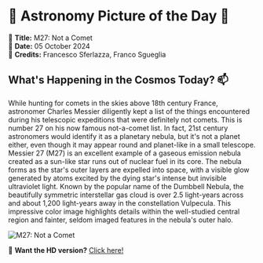# 🌌 **Astronomy Picture of the Day** 🌌

🔭 **Title:** M27: Not a Comet  
📅 **Date:** 05 October 2024  
📸 **Credits:** Francesco Sferlazza, Franco Sgueglia  

## **What's Happening in the Cosmos Today?** 📫

While hunting for comets in the skies above 18th century France, astronomer Charles Messier diligently kept a list of the things encountered during his telescopic expeditions that were definitely not comets. This is number 27 on his now famous not-a-comet list. In fact, 21st century astronomers would identify it as a planetary nebula, but it's not a planet either, even though it may appear round and planet-like in a small telescope. Messier 27 (M27) is an excellent example of a gaseous emission nebula created as a sun-like star runs out of nuclear fuel in its core. The nebula forms as the star's outer layers are expelled into space, with a visible glow generated by atoms excited by the dying star's intense but invisible ultraviolet light. Known by the popular name of the Dumbbell Nebula, the beautifully symmetric interstellar gas cloud is over 2.5 light-years across and about 1,200 light-years away in the constellation Vulpecula. This impressive color image highlights details within the well-studied central region and fainter, seldom imaged features in the nebula's outer halo.


![M27: Not a Comet](https://apod.nasa.gov/apod/image/2410/m27_RGB_CC_FLAT_MEW1024.jpg)

🌠 **Want the HD version?** [Click here!](https://apod.nasa.gov/apod/image/2410/m27_RGB_CC_FLAT_MEW.jpg)
